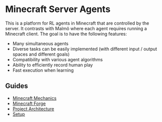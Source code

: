 # Minecraft Server Agents

This is a platform for RL agents in Minecraft that are controlled by the server.
It contrasts with Malmö where each agent requires running a Minecraft client.
The goal is to have the following features:
* Many simultaneous agents
* Diverse tasks can be easily implemented (with different input / output spaces and different goals)
* Compatibility with various agent algorithms
* Ability to efficiently record human play
* Fast execution when learning

## Guides

* [Minecraft Mechanics](docs/minecraft_mechanics.md)
* [Minecraft Forge](docs/minecraft_forge.md)
* [Project Architecture](docs/project_architecture.md)
* [Setup](docs/setup.md)
